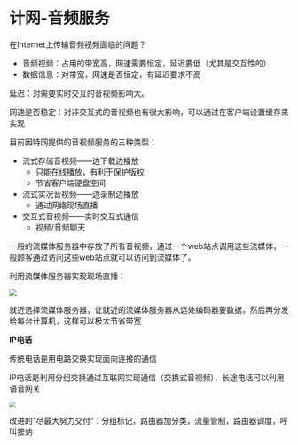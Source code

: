 # 计网-音频服务


在Internet上传输音频视频面临的问题？

* 音频视频：占用的带宽高，网速需要恒定，延迟要低（尤其是交互性的）
* 数据信息：对带宽，网速是否恒定，有延迟要求不高

延迟：对需要实时交互的音视频影响大。

网速是否稳定：对非交互式的音视频也有很大影响，可以通过在客户端设置缓存来实现

目前因特网提供的音视频服务的三种类型：

* 流式存储音视频——边下载边播放
  * 只能在线播放，有利于保护版权
  * 节省客户端硬盘空间
* 流式实况音视频——边录制边播放
  * 通过网络现场直播
* 交互式音视频——实时交互式通信
  * 视频/音频聊天

一般的流媒体服务器中存放了所有音视频，通过一个web站点调用这些流媒体，一般顾客通过访问这些web站点就可以访问到流媒体了。

利用流媒体服务器实现现场直播：

<img src="https://jack-blog-img.obs.cn-north-4.myhuaweicloud.com/github-page/img20201127215633.png" style="zoom:80%;margin-left:0px" />

就近选择流媒体服务器，让就近的流媒体服务器从远处编码器要数据，然后再分发给每台计算机，这样可以极大节省带宽

**IP电话**

传统电话是用电路交换实现面向连接的通信

IP电话是利用分组交换通过互联网实现通信（交换式音视频），长途电话可以利用语音网关

<img src="https://jack-blog-img.obs.cn-north-4.myhuaweicloud.com/github-page/img20201127221936.png" style="zoom:67%;margin-left:0px" />

改进的“尽最大努力交付”：分组标记，路由器加分类，流量管制，路由器调度，呼叫接纳
